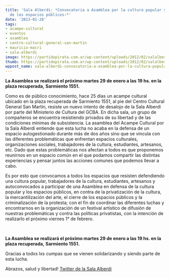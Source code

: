 ```yaml
---
title: 'Sala Alberdi: *Convocatoria a Asamblea por la cultura popular y la defensa
  de los espacios públicos:*'
date: '2013-01-28'
tags:
- acampe-cultural
- eventos
- asamblea
- centro-cultural-general-san-martin
- mauricio-macri
- sala-alberdi
image: https://partidopirata.com.ar/wp-content/uploads/2012/02/salalberdi.jpg
thumb: https://partidopirata.com.ar/wp-content/uploads/2012/02/salalberdi-150x150.jpg
wppost_name: sala-alberdi-convocatoria-a-asamblea-por-la-cultura-popular-y-la-defensa-de-los-espacios-publicos
---
```


<strong>La Asamblea se realizará el próximo martes 29 de enero a las</strong> <strong>19 hs. en la plaza recuperada,</strong>
<strong> Sarmiento 1551.</strong>

Como es de público conocimiento, hace 25 días un acampe cultural ubicado en la plaza recuperada de Sarmiento 1551, al pie del Centro Cultural General San Martín, resiste un nuevo intento de desalojo de la Sala Alberdi por parte del Ministerio de Cultura del GCBA. En dicha sala, un grupo de compañeros se encuentra resistiendo privados de su libertad y de las condiciones mínimas de subsistencia.
La asamblea del Acampe Cultural por la Sala Alberdi entiende que esta lucha no acaba en la defensa de un espacio autogestionado durante más de dos años sino que se vincula con las diferentes problemáticas que enfrentan espacios culturales, organizaciones sociales, trabajadores de la cultura, estudiantes, artesanos, etc. Dado que estas problemáticas nos afectan a todos es que proponemos reunirnos en un espacio común en el que podamos compartir las distintas experiencias y pensar juntos las acciones comunes que podemos llevar a cabo.

Es por esto que convocamos a todos los espacios que resisten defendiendo una cultura popular, trabajadores de la cultura, estudiantes, artesanos y autoconvocados a participar de una Asamblea en defensa de la cultura popular y los espacios públicos, en contra de la privatización de la cultura, la mercantilización del arte, el cierre de los espacios públicos y la criminalización de la protesta; con el fin de coordinar las diferentes luchas y encontrarnos en la organización de un festival artístico de difusión de nuestras problemáticas y contra las políticas privatistas, con la intención de realizarlo el próximo viernes 1° de febrero.

&nbsp;

<strong>La Asamblea se realizará el próximo martes 29 de enero a las 19 hs. en la plaza recuperada,</strong>
<strong> Sarmiento 1551.</strong>

Gracias a todxs lxs cumpas que se vienen solidarizando y siendo parte de
esta lucha.

Abrazos, salud y libertad!
<a href="https://twitter.com/salaalberdi" target="_blank">Twitter de la Sala Alberdi</a>
